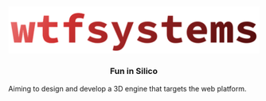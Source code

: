 <a href="https://www.wtfsystems.net">![wtfsystems](https://github.com/wtfsystems/.github/blob/main/wtf_logo_large.png)</a>

<h3 align="center">Fun in Silico</h3>

<p style="padding-left: 2em; text-indent: -2em;">Aiming to design and develop a 3D engine that targets the web platform.</p>
